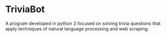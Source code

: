 # TriviaBot
A program developed in python 3 focused on solving trivia questions that apply techniques of natural language processing and web scraping.
